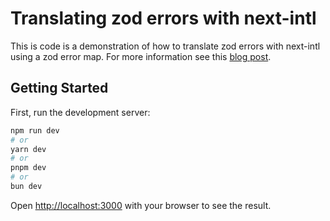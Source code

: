 # Translating zod errors with next-intl

This is code is a demonstration of how to translate zod errors with next-intl using a zod error map. For more information see this [blog post](https://www.gcasc.io/blog/next-intl-zod).

## Getting Started

First, run the development server:

```bash
npm run dev
# or
yarn dev
# or
pnpm dev
# or
bun dev
```

Open [http://localhost:3000](http://localhost:3000) with your browser to see the result.